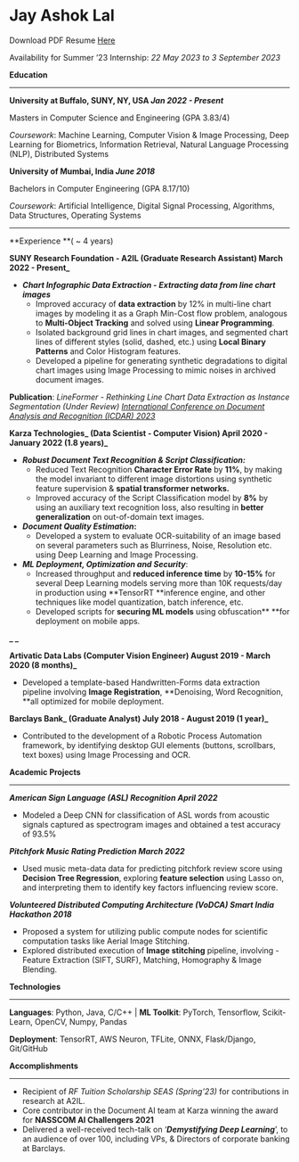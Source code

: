 # Jay Ashok Lal

Download PDF Resume [Here](https://github.com/TheJaeLal/thejaelal.github.io/raw/main/JayLal_Resume_2023.pdf)

Availability for Summer ’23 Internship: _22 May 2023 to 3 September 2023_

**Education**


---

**University at Buffalo, SUNY,  NY, USA 	_Jan 2022 - Present_**

Masters in Computer Science and Engineering 	(GPA 3.83/4)

_Coursework_: Machine Learning, Computer Vision & Image Processing, Deep Learning for Biometrics, Information Retrieval, Natural Language Processing (NLP), Distributed Systems

**University of Mumbai, India	_June 2018_**

Bachelors in Computer Engineering 	(GPA 8.17/10)

_Coursework_: Artificial Intelligence, Digital Signal Processing, Algorithms, Data Structures, Operating Systems


---

**Experience	**( ~ 4 years)

**SUNY Research Foundation - A2IL (Graduate Research Assistant)	March  2022 - Present_**



* **_Chart Infographic Data Extraction  - Extracting data from line chart images_**
    * Improved accuracy of **data extraction** by 12% in multi-line chart images by modeling it as a Graph Min-Cost flow problem, analogous to **Multi-Object Tracking** and solved using **Linear Programming**.
    * Isolated background grid lines in chart images, and segmented chart lines of different styles (solid, dashed, etc.) using **Local Binary Patterns** and Color Histogram features.
    * Developed a pipeline for generating synthetic degradations to digital chart images using Image Processing to mimic noises in archived document images.

**Publication**: _LineFormer - Rethinking Line Chart Data Extraction as Instance Segmentation (Under Review) [International Conference on Document Analysis and Recognition (ICDAR) 2023](https://icdar2023.org/)_

**Karza Technologies_ (Data Scientist - Computer Vision)	April 2020 - January  2022 (1.8 years)_**



* **_Robust Document Text Recognition & Script Classification:_**
    * Reduced Text Recognition **Character Error Rate** by **11%**, by making the model invariant to different image distortions using synthetic feature supervision & **spatial transformer networks.**
    * Improved accuracy of the Script Classification model by **8%** by using an auxiliary text recognition loss, also resulting in **better generalization** on out-of-domain text images.
* **_Document Quality Estimation_:**
    * Developed a system to evaluate OCR-suitability of an image based on several parameters such as Blurriness, Noise, Resolution etc. using Deep Learning and Image Processing.
* **_ML Deployment, Optimization and Security_**: 
    * Increased throughput and **reduced inference time** by **10-15%** for several Deep Learning models serving more than 10K requests/day in production using **TensorRT **inference engine, and other techniques like model quantization, batch inference, etc.
    * Developed scripts for **securing ML models** using obfuscation** **for deployment on mobile apps.

**_	_**

**Artivatic Data Labs (Computer Vision Engineer)	August 2019 - March  2020 (8 months)_**

*  Developed a template-based Handwritten-Forms data extraction pipeline involving **Image Registration**, **Denoising, Word Recognition, **all optimized for mobile deployment.

**Barclays Bank_ (Graduate Analyst)	July 2018 - August  2019 (1 year)_**



*  Contributed to the development of a Robotic Process Automation framework, by identifying desktop GUI elements (buttons, scrollbars, text boxes) using Image Processing and OCR.

**Academic Projects**


---

**_American Sign Language (ASL) Recognition	April 2022_**



* Modeled a Deep CNN for classification of ASL words from acoustic signals captured as spectrogram images and obtained a test accuracy of 93.5%

**_Pitchfork Music Rating Prediction	March 2022_**



* Used music meta-data data for predicting pitchfork review score using **Decision Tree Regression**, exploring **feature selection** using Lasso on, and interpreting them to identify key factors influencing review score.

**_Volunteered Distributed Computing Architecture (VoDCA)	Smart India Hackathon 2018_**



* Proposed a system for utilizing public compute nodes for scientific computation tasks like Aerial Image Stitching.
* Explored distributed execution of **Image stitching** pipeline, involving - Feature Extraction (SIFT, SURF), Matching, Homography & Image Blending.

**Technologies**

---


**Languages**: Python, Java, C/C++  | **ML Toolkit**: PyTorch, Tensorflow, Scikit-Learn, OpenCV, Numpy, Pandas

**Deployment**: TensorRT, AWS Neuron, TFLite, ONNX, Flask/Django, Git/GitHub

**Accomplishments**


---


* Recipient of *RF Tuition Scholarship SEAS (Spring’23)* for contributions in research at A2IL.
* Core contributor in the Document AI team at Karza winning the award for **NASSCOM AI Challengers 2021**
* Delivered a well-received tech-talk on ‘**_Demystifying Deep Learning_**’, to an audience of over 100, including VPs, & Directors of corporate banking at Barclays.
